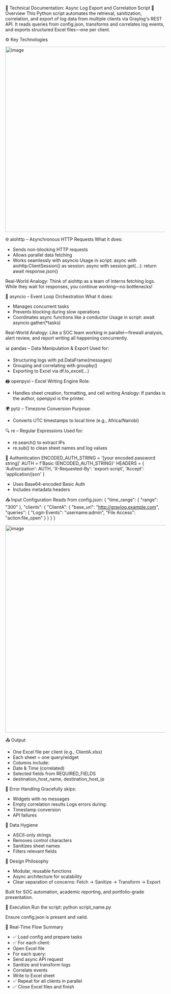 📄 Technical Documentation: Async Log Export and Correlation Script
🧭 Overview
This Python script automates the retrieval, sanitization, correlation, and export of log data from multiple clients via Graylog's REST API. It reads queries from config.json, transforms and correlates log events, and exports structured Excel files—one per client.

⚙️ Key Technologies

<img width="943" height="580" alt="image" src="https://github.com/user-attachments/assets/476ebf7d-e467-46dd-a873-d14cfd9866f3" />





🌐 aiohttp – Asynchronous HTTP Requests
What it does:
- Sends non-blocking HTTP requests
- Allows parallel data fetching
- Works seamlessly with asyncio
Usage in script:
async with aiohttp.ClientSession() as session:
    async with session.get(...):
        return await response.json()


Real-World Analogy:
Think of aiohttp as a team of interns fetching logs. While they wait for responses, you continue working—no bottlenecks!


🔄 asyncio – Event Loop Orchestration
What it does:
- Manages concurrent tasks
- Prevents blocking during slow operations
- Coordinates async functions like a conductor
Usage in script:
await asyncio.gather(*tasks)


Real-World Analogy:
Like a SOC team working in parallel—firewall analysis, alert review, and report writing all happening concurrently.


📊 pandas – Data Manipulation & Export
Used for:
- Structuring logs with pd.DataFrame(messages)
- Grouping and correlating with groupby()
- Exporting to Excel via df.to_excel(...)

🖨️ openpyxl – Excel Writing Engine
Role:
- Handles sheet creation, formatting, and cell writing
Analogy:
If pandas is the author, openpyxl is the printer.


🌍 pytz – Timezone Conversion
Purpose:
- Converts UTC timestamps to local time (e.g., Africa/Nairobi)

🔍 re – Regular Expressions
Used for:
- re.search() to extract IPs
- re.sub() to clean sheet names and log values

🔐 Authentication
ENCODED_AUTH_STRING = '[your encoded password string]'
AUTH = f'Basic {ENCODED_AUTH_STRING}'
HEADERS = {
    'Authorization': AUTH,
    'X-Requested-By': 'export-script',
    'Accept': 'application/json'
}


- Uses Base64-encoded Basic Auth
- Includes metadata headers

📥 Input Configuration
Reads from config.json:
{
  "time_range": { "range": "300" },
  "clients": {
    "ClientA": {
      "base_url": "http://graylog.example.com",
      "queries": {
        "Login Events": "username:admin",
        "File Access": "action:file_open"
      }
    }
  }
}


<img width="984" height="649" alt="image" src="https://github.com/user-attachments/assets/dfabd6c9-2707-48ab-aedf-a5bd62928359" />




📤 Output
- One Excel file per client (e.g., ClientA.xlsx)
- Each sheet = one query/widget
- Columns include:
- Date & Time (correlated)
- Selected fields from REQUIRED_FIELDS
- destination_host_name, destination_host_ip

🧪 Error Handling
Gracefully skips:
- Widgets with no messages
- Empty correlation results
Logs errors during:
- Timestamp conversion
- API failures

🧼 Data Hygiene
- ASCII-only strings
- Removes control characters
- Sanitizes sheet names
- Filters relevant fields

🧠 Design Philosophy
- Modular, reusable functions
- Async architecture for scalability
- Clear separation of concerns:
Fetch → Sanitize → Transform → Export


Built for SOC automation, academic reporting, and portfolio-grade presentation.

🏁 Execution
Run the script:
python script_name.py


Ensure config.json is present and valid.

🔄 Real-Time Flow Summary
- ✅ Load config and prepare tasks
- ✅ For each client:
- Open Excel file
- For each query:
- Send async API request
- Sanitize and transform logs
- Correlate events
- Write to Excel sheet
- ✅ Repeat for all clients in parallel
- ✅ Close Excel files and finish


